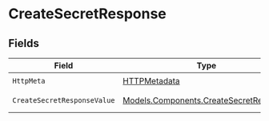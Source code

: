 # CreateSecretResponse


## Fields

| Field                                                                                     | Type                                                                                      | Required                                                                                  | Description                                                                               |
| ----------------------------------------------------------------------------------------- | ----------------------------------------------------------------------------------------- | ----------------------------------------------------------------------------------------- | ----------------------------------------------------------------------------------------- |
| `HttpMeta`                                                                                | [HTTPMetadata](../../Models/Components/HTTPMetadata.md)                                   | :heavy_check_mark:                                                                        | N/A                                                                                       |
| `CreateSecretResponseValue`                                                               | [Models.Components.CreateSecretResponse](../../Models/Components/CreateSecretResponse.md) | :heavy_minus_sign:                                                                        | Created secret                                                                            |